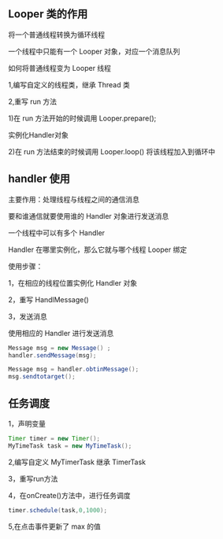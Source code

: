 
## Looper 类的作用

将一个普通线程转换为循环线程

一个线程中只能有一个 Looper 对象，对应一个消息队列
   
如何将普通线程变为 Looper 线程

1,编写自定义的线程类，继承 Thread 类

 2,重写 run 方法

1)在 run 方法开始的时候调用 Looper.prepare();

实例化Handler对象

2)在 run 方法结束的时候调用 Looper.loop() 将该线程加入到循环中
     
## handler 使用

主要作用：处理线程与线程之间的通信消息
  
要和谁通信就要使用谁的 Handler 对象进行发送消息

一个线程中可以有多个 Handler 

Handler 在哪里实例化，那么它就与哪个线程 Looper 绑定

使用步骤：

1，在相应的线程位置实例化 Handler 对象

2，重写 HandlMessage()
         
3，发送消息   

使用相应的 Handler 进行发送消息

```java
Message msg = new Message() ;   
handler.sendMessage(msg);

Message msg = handler.obtinMessage();
msg.sendtotarget();
```

## 任务调度

1，声明变量

```java
Timer timer = new Timer();
MyTimeTask task = new MyTimeTask();
```
       
2,编写自定义 MyTimerTask 继承 TimerTask
       
3，重写run方法
   
4，在onCreate()方法中，进行任务调度

```java
timer.schedule(task,0,1000); 
```

5,在点击事件更新了 max 的值

   


